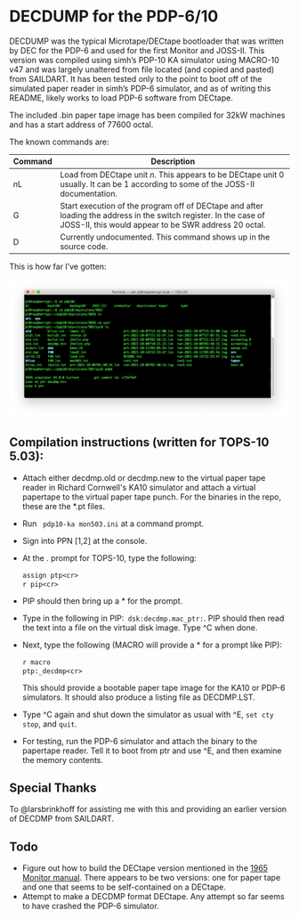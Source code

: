 # DECDUMP for the PDP-6/10

DECDUMP was the typical Microtape/DECtape bootloader that was written by DEC for the PDP-6 and used for the first Monitor and JOSS-II.  This version was compiled using simh’s PDP-10 KA simulator using MACRO-10 v47 and was largely unaltered from file located (and copied and pasted) from SAILDART.  It has been tested only to the point to boot off of the simulated paper reader in simh’s PDP-6 simulator, and as of writing this README, likely works to load PDP-6 software from DECtape.

The included .bin paper tape image has been compiled for 32kW machines and has a start address of 77600 octal.

The known commands are:

| Command | Description                                                                                                                                                                  |
| ------- | ---------------------------------------------------------------------------------------------------------------------------------------------------------------------------- |
| *n*L    | Load  from DECtape unit *n*.  This appears to be DECtape unit 0 usually.  It can be 1 according to some of the JOSS-II documentation.                                        |
| G       | Start execution of the program off of DECtape and after loading the address in the switch register.    In the case of JOSS-II, this would appear to be SWR address 20 octal. |
| D       | Currently undocumented.  This command shows up in the source code.                                                                                                           |

This is how far I’ve gotten:

![decdmp](decdmp.jpg)

## Compilation instructions (written for TOPS-10 5.03):

- Attach either decdmp.old or decdmp.new to the virtual paper tape reader in Richard Cornwell's KA10 simulator and attach a virtual papertape to the virtual paper tape punch.  For the binaries in the repo, these are the *.pt files.
- Run ` pdp10-ka mon503.ini` at a command prompt.
- Sign into PPN [1,2] at the console.
- At the . prompt for TOPS-10, type the following:
  
  ```assign
  assign ptp<cr>
  r pip<cr>
  ```
- PIP should then bring up a * for the prompt.
- Type in the following in PIP:``` dsk:decdmp.mac_ptr:```. PIP should then read the text into a file on the virtual disk image.  Type ^C when done.
- Next, type the following (MACRO will provide a * for a prompt like PIP):
  
  ```
  r macro
  ptp:_decdmp<cr>
  ```
  
  This should provide a bootable paper tape image for the KA10 or PDP-6 simulators.  It should also produce a listing file as DECDMP.LST.
- Type ^C again and  shut down the simulator as usual with ^E, `set cty stop`, and `quit`.
- For testing, run the PDP-6 simulator and attach the binary to the papertape reader.  Tell it to boot from ptr and use ^E, and then examine the memory contents.

## Special Thanks

To @larsbrinkhoff for assisting me with this and providing an earlier version of DECDMP from SAILDART.

## Todo

- Figure out how to build the DECtape version mentioned in the [1965 Monitor manual](http://bitsavers.org/pdf/dec/pdp6/DEC-6-0-EX-SYS-UM-IP-PRE00_Multiprogramming_System_Manual_1965.pdf).  There appears to be two versions: one for paper tape and one that seems to be self-contained on a DECtape.
- Attempt to make a DECDMP format DECtape.  Any attempt so far seems to have crashed the PDP-6 simulator.
